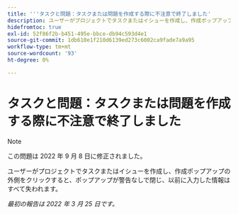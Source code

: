 ```yaml
---
title: '''タスクと問題：タスクまたは問題を作成する際に不注意で終了しました'
description: ユーザーがプロジェクトでタスクまたはイシューを作成し、作成ポップアップの外側をクリックすると、警告なしでポップアップが閉じ、入力された情報がすべて失われます。
hidefromtoc: true
exl-id: 52f86f2b-b451-495e-bbce-db94c593d4e1
source-git-commit: 1db610e1f210d6139ed273c6002ca9fade7a9a95
workflow-type: tm+mt
source-wordcount: '93'
ht-degree: 0%

---
```


# タスクと問題：タスクまたは問題を作成する際に不注意で終了しました

>[!NOTE]
>
> この問題は 2022 年 9 月 8 日に修正されました。

ユーザーがプロジェクトでタスクまたはイシューを作成し、作成ポップアップの外側をクリックすると、ポップアップが警告なしで閉じ、以前に入力した情報はすべて失われます。

_最初の報告は 2022 年 3 月 25 日です。_
